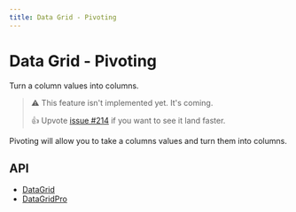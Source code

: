 ```yaml
---
title: Data Grid - Pivoting
---
```


# Data Grid - Pivoting [<span class="plan-premium"></span>](https://mui.com/store/items/mui-x-premium/)

<p class="description">Turn a column values into columns.</p>

> ⚠️ This feature isn't implemented yet. It's coming.
>
> 👍 Upvote [issue #214](https://github.com/mui/mui-x/issues/214) if you want to see it land faster.

Pivoting will allow you to take a columns values and turn them into columns.

## API

- [DataGrid](/x/api/data-grid/data-grid/)
- [DataGridPro](/x/api/data-grid/data-grid-pro/)
